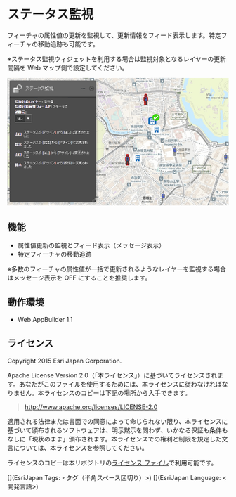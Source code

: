 # ステータス監視

フィーチャの属性値の更新を監視して、更新情報をフィード表示します。特定フィーチャの移動追跡も可能です。

※ステータス監視ウィジェットを利用する場合は監視対象となるレイヤーの更新間隔を Web マップ側で設定してください。

![StatusMonitoring](images/StatusMonitoring.gif)

## 機能

* 属性値更新の監視とフィード表示（メッセージ表示）
* 特定フィーチャの移動追跡

※多数のフィーチャの属性値が一括で更新されるようなレイヤーを監視する場合はメッセージ表示を OFF にすることを推奨します。

## 動作環境

* Web AppBuilder 1.1

## ライセンス
Copyright 2015 Esri Japan Corporation.

Apache License Version 2.0（「本ライセンス」）に基づいてライセンスされます。あなたがこのファイルを使用するためには、本ライセンスに従わなければなりません。本ライセンスのコピーは下記の場所から入手できます。

> http://www.apache.org/licenses/LICENSE-2.0

適用される法律または書面での同意によって命じられない限り、本ライセンスに基づいて頒布されるソフトウェアは、明示黙示を問わず、いかなる保証も条件もなしに「現状のまま」頒布されます。本ライセンスでの権利と制限を規定した文言については、本ライセンスを参照してください。

ライセンスのコピーは本リポジトリの[ライセンス ファイル](./LICENSE)で利用可能です。

[](EsriJapan Tags: <タグ（半角スペース区切り）>)
[](EsriJapan Language: <開発言語>)

